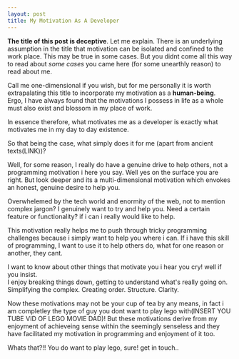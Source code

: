 ```yaml
---
layout: post
title: My Motivation As A Developer
---
```


**The title of this post is deceptive**. Let me explain. There is an underlying assumption in the title that motivation can be isolated and confined to the work place. This may be true in some cases. But you didnt come all this way to read about *some cases* you came here (for some unearthly reason) to read about me.

Call me one-dimensional if you wish, but for me personally it is worth extrapalating this title to incorporate my motivation as a **human-being**. Ergo, I have always found that the motivations I possess in life as a whole must also exist and blossom in my place of work.

In essence therefore, what motivates me as a developer is exactly what motivates me in my day to day existence.

So that being the case, what simply does it for me (apart from ancient texts(LINK))?

Well, for some reason, I really do have a genuine drive to help others, not a programming motivation i here you say. Well yes on the surface you are right. But look deeper and its a multi-dimensional motivation which envokes an honest, genuine desire to help you.

Overwhelemed by the tech world and enormity of the web, not to mention complex jargon? I genuinely want to try and help you. Need a certain feature or functionality? if i can i really would like to help.

This motivation really helps me to push through tricky programming challenges because i simply want to help you where i can. If i have this skill of programming, I want to use it to help others do, what for one reason or another, they cant.

I want to know about other things that motivate you i hear you cry! well if you insist.<br/>
I enjoy breaking things down, getting to understand what's really going on. Simplifying the complex. Creating order. Structure. Clarity.

Now these motivations may not be your cup of tea by any means, in fact i am completley the type of guy you dont want to play lego with(INSERT YOU TUBE VID OF LEGO MOVIE DAD)! But these motivations derive from my enjoyment of achieveing sense within the seemingly senseless and they have facilitated my motivation in programming and enjoyment of it too.

Whats that?!! You do want to play lego, sure! get in touch..